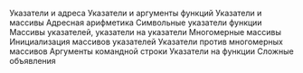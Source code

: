 Указатели и адреса
Указатели и аргументы функций
Указатели и массивы
Адресная арифметика
Символьные указатели функции
Массивы указателей, указатели на указатели
Многомерные массивы
Инициализация массивов указателей
Указатели против многомерных массивов
Аргументы командной строки
Указатели на функции
Сложные объявления